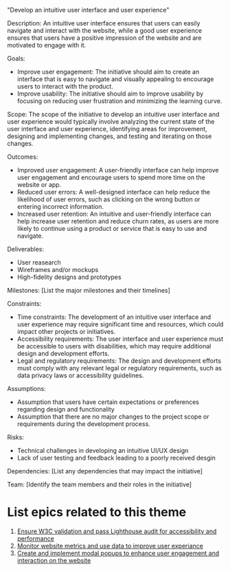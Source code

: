 "Develop an intuitive user interface and user experience"

Description:
An intuitive user interface ensures that users can easily navigate and interact with the website, while a good user experience ensures that users have a positive impression of the website and are motivated to engage with it.

Goals: 
* Improve user engagement: The initiative should aim to create an interface that is easy to navigate and visually appealing to encourage users to interact with the product.
* Improve usability: The initiative should aim to improve usability by focusing on reducing user frustration and minimizing the learning curve.

Scope: The scope of the initiative to develop an intuitive user interface and user experience would typically involve analyzing the current state of the user interface and user experience, identifying areas for improvement, designing and implementing changes, and testing and iterating on those changes. 

Outcomes: 
* Improved user engagement: A user-friendly interface can help improve user engagement and encourage users to spend more time on the website or app.
* Reduced user errors: A well-designed interface can help reduce the likelihood of user errors, such as clicking on the wrong button or entering incorrect information.
* Increased user retention: An intuitive and user-friendly interface can help increase user retention and reduce churn rates, as users are more likely to continue using a product or service that is easy to use and navigate.

Deliverables:
* User reasearch 
* Wireframes and/or mockups 
* High-fidelity designs and prototypes 

Milestones: [List the major milestones and their timelines]

Constraints: 
* Time constraints: The development of an intuitive user interface and user experience may require significant time and resources, which could impact other projects or initiatives.
* Accessibility requirements: The user interface and user experience must be accessible to users with disabilities, which may require additional design and development efforts.
* Legal and regulatory requirements: The design and development efforts must comply with any relevant legal or regulatory requirements, such as data privacy laws or accessibility guidelines.

Assumptions:
* Assumption that users have certain expectations or preferences regarding design and functionality
* Assumption that there are no major changes to the project scope or requirements during the development process.

Risks: 
* Technical challenges in developing an intuitive UI/UX design
* Lack of user testing and feedback leading to a poorly received desgin 

Dependencies: [List any dependencies that may impact the initiative]

Team: [Identify the team members and their roles in the initiative]

# List epics related to this theme
1. [Ensure W3C validation and pass Lighthouse audit for accessibility and performance](../../templates/theme/initiatives/epics/epic2.md)
2. [Monitor website metrics and use data to improve user experiance](../../templates/theme/initiatives/epics/epic3.md)
3. [Create and implement modal popups to enhance user engagement and interaction on the website](../../templates/theme/initiatives/epics/epic4.md)
